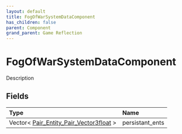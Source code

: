 ```yaml
---
layout: default
title: FogOfWarSystemDataComponent
has_children: false
parent: Component
grand_parent: Game Reflection
---
```

# FogOfWarSystemDataComponent
Description 

## Fields

| Type | Name |
|:-------------|:--------------|
| Vector< [Pair_Entity_Pair_Vector3float](/docs/game-reflection/classes/pair__entity__pair__vector3float) > | persistant_ents |

